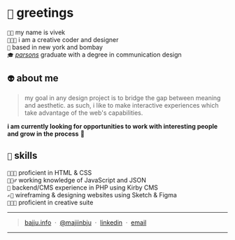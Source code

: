 # `🐉` greetings
`👋🏾` my name is vivek<br>
`👨🏾‍💻` i am a creative coder and designer<br>
`🏡` based in new york and bombay<br>
`🎓` *[parsons](https://www.newschool.edu/parsons/)* graduate with a degree in communication design

## `👽` about me
> my goal in any design project is to bridge the gap between meaning and aesthetic. as such, i like to make interactive experiences which take advantage of the web's capabilities.
 
**i am currently looking for opportunities to work with interesting people and grow in the process** 🌺

## `🎨` skills

`👨🏾‍🎨` proficient in HTML & CSS<br>
`👷🏾‍♂️` working knowledge of JavaScript and JSON<br>
`🧱` backend/CMS experience in PHP using Kirby CMS<br>
`✍🏾` wireframing & designing websites using Sketch & Figma<br>
`👨🏾‍🔬` proficient in creative suite<br>

---
> [bajju.info](https://www.bajju.info) &nbsp;&middot;&nbsp;
> [@majiinbju](https://github.com/majiinbju) &nbsp;&middot;&nbsp;
> [linkedin](https://www.linkedin.com/in/vivek-bajaj-4a8035152/) &nbsp;&middot;&nbsp;
> [email](mailto:hi@vivekbajaj.design)
---
